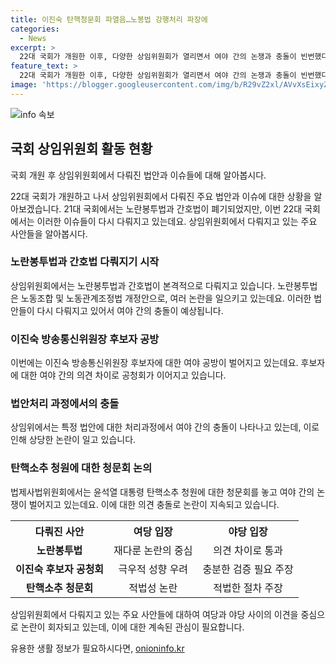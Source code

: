 ```yaml
---
title: 이진숙 탄핵청문회 파열음…노봉법 강행처리 파장에
categories:
  - News
excerpt: >
  22대 국회가 개원한 이후, 다양한 상임위원회가 열리면서 여야 간의 논쟁과 충돌이 빈번했다. 이전에 폐기된 노란봉투법과 간호법이 재다루기 시작했으며, 이번 국회에서는 이진숙 방송통신위원장 후보자에 대한 여야 간의 논쟁도 고조되었다. 또한, 대통령 탄핵소추안에 대한 청문회를 둘러싼 여야 의견 차이로 인해 법사위에서도 갈등이 일어났다. 이러한 여야 간의 갈등과 논쟁은 국회의 활동을 결정짓고 있으며, 이에 대한 토론과 결정은 계속될 전망이다.
feature_text: >
  22대 국회가 개원한 이후, 다양한 상임위원회가 열리면서 여야 간의 논쟁과 충돌이 빈번했다. 이전에 폐기된 노란봉투법과 간호법이 재다루기 시작했으며, 이번 국회에서는 이진숙 방송통신위원장 후보자에 대한 여야 간의 논쟁도 고조되었다. 또한, 대통령 탄핵소추안에 대한 청문회를 둘러싼 여야 의견 차이로 인해 법사위에서도 갈등이 일어났다. 이러한 여야 간의 갈등과 논쟁은 국회의 활동을 결정짓고 있으며, 이에 대한 토론과 결정은 계속될 전망이다.
image: 'https://blogger.googleusercontent.com/img/b/R29vZ2xl/AVvXsEixyZcFfHzMRdzZMjFBmAUKJYCLCGyLL1o632UiGVXcaFdKo_bkvkuCioo0uUKlGfBVcT3P84aROyZIXSBEx3Aw5nCQ3pTgDom1WDC4m8eifvWiAmWEEVb4x6G_l8C0QH225ldMjyaFvpxGEBGNO37VmDTDMHGhJPq73UglMfDca1-0aw/s1600/blogspot.png'
---
```


<p><img src="https://blogger.googleusercontent.com/img/b/R29vZ2xl/AVvXsEixyZcFfHzMRdzZMjFBmAUKJYCLCGyLL1o632UiGVXcaFdKo_bkvkuCioo0uUKlGfBVcT3P84aROyZIXSBEx3Aw5nCQ3pTgDom1WDC4m8eifvWiAmWEEVb4x6G_l8C0QH225ldMjyaFvpxGEBGNO37VmDTDMHGhJPq73UglMfDca1-0aw/s1600/blogspot.png" alt="info 속보" /></p>

<h2 data-ke-size="size26">국회 상임위원회 활동 현황</h2>

<p>국회 개원 후 상임위원회에서 다뤄진 법안과 이슈들에 대해 알아봅시다.</p>

<p data-ke-size="size16">22대 국회가 개원하고 나서 상임위원회에서 다뤄진 주요 법안과 이슈에 대한 상황을 알아보겠습니다. 21대 국회에서는 노란봉투법과 간호법이 폐기되었지만, 이번 22대 국회에서는 이러한 이슈들이 다시 다뤄지고 있는데요. 상임위원회에서 다뤄지고 있는 주요 사안들을 알아봅시다.</p>

<h3 data-ke-size="size24">노란봉투법과 간호법 다뤄지기 시작</h3>

<p>상임위원회에서는 노란봉투법과 간호법이 본격적으로 다뤄지고 있습니다. 노란봉투법은 노동조합 및 노동관계조정법 개정안으로, 여러 논란을 일으키고 있는데요. 이러한 법안들이 다시 다뤄지고 있어서 여야 간의 충돌이 예상됩니다.</p>

<h3 data-ke-size="size24">이진숙 방송통신위원장 후보자 공방</h3>

<p>이번에는 이진숙 방송통신위원장 후보자에 대한 여야 공방이 벌어지고 있는데요. 후보자에 대한 여야 간의 의견 차이로 공청회가 이어지고 있습니다.</p>

<h3 data-ke-size="size24">법안처리 과정에서의 충돌</h3>

<p>상임위에서는 특정 법안에 대한 처리과정에서 여야 간의 충돌이 나타나고 있는데, 이로 인해 상당한 논란이 일고 있습니다. </p>

<h3 data-ke-size="size24">탄핵소추 청원에 대한 청문회 논의</h3>

<p>법제사법위원회에서는 윤석열 대통령 탄핵소추 청원에 대한 청문회를 놓고 여야 간의 논쟁이 벌어지고 있는데요. 이에 대한 의견 충돌로 논란이 지속되고 있습니다.</p>

<table>
    <tr>
        <th>다뤄진 사안</th>
        <th>여당 입장</th>
        <th>야당 입장</th>
    </tr>
    <tr>
        <td style="text-align: center; height: 17px;"><b>노란봉투법</b></td>
        <td style="text-align: center; height: 17px;">재다룬 논란의 중심</td>
        <td style="text-align: center; height: 17px;">의견 차이로 통과</td>
    </tr>
    <tr>
        <td style="text-align: center; height: 17px;"><b>이진숙 후보자 공청회</b></td>
        <td style="text-align: center; height: 17px;">극우적 성향 우려</td>
        <td style="text-align: center; height: 17px;">충분한 검증 필요 주장</td>
    </tr>
    <tr>
        <td style="text-align: center; height: 17px;"><b>탄핵소추 청문회</b></td>
        <td style="text-align: center; height: 17px;">적법성 논란</td>
        <td style="text-align: center; height: 17px;">적법한 절차 주장</td>
    </tr>
</table>

<p data-ke-size="size16">상임위원회에서 다뤄지고 있는 주요 사안들에 대하여 여당과 야당 사이의 이견을 중심으로 논란이 회자되고 있는데, 이에 대한 계속된 관심이 필요합니다. </p>
유용한 생활 정보가 필요하시다면, <a href="https://onioninfo.kr" rel="dofollow">onioninfo.kr</a>


